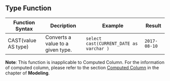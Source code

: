 ## Type Function

| Function Syntax     | Decription                        | Example                                  | Result           |
| ------------------- | --------------------------------- | ---------------------------------------- | ---------------- |
| CAST(value AS type) | Converts a value to a given type. | ```select cast(CURRENT_DATE as varchar )``` | ```2017-08-10``` |

**Note**: This function is inapplicable to Computed Column. For the information of computed column, please refer to the section [Computed Column](model/computed_column.en.md) in the chapter of **Modeling**.